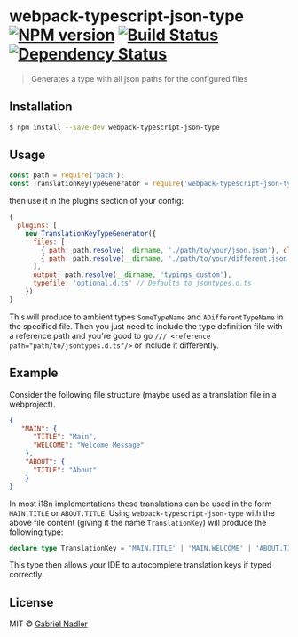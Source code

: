 # webpack-typescript-json-type [![NPM version][npm-image]][npm-url] [![Build Status][travis-image]][travis-url] [![Dependency Status][daviddm-image]][daviddm-url]
> Generates a type with all json paths for the configured files

## Installation

```sh
$ npm install --save-dev webpack-typescript-json-type
```

## Usage

```js
const path = require('path');
const TranslationKeyTypeGenerator = require('webpack-typescript-json-type');
```
then use it in the plugins section of your config: 
```js
{
  plugins: [
    new TranslationKeyTypeGenerator({ 
      files: [
        { path: path.resolve(__dirname, './path/to/your/json.json'), class: 'SomeTypeName' },
        { path: path.resolve(__dirname, './path/to/your/different.json.json'), class: 'ADifferentTypeName' },
      ], 
      output: path.resolve(__dirname, 'typings_custom'),
      typefile: 'optional.d.ts' // Defaults to jsontypes.d.ts
    })
}
```

This will produce to ambient types `SomeTypeName` and `ADifferentTypeName` in the specified file.
Then you just need to include the type definition file with a reference path and you're good to go `/// <reference path="path/to/jsontypes.d.ts"/>` or include it differently.

## Example
Consider the following file structure (maybe used as a translation file in a webproject).
```json
{
   "MAIN": {
      "TITLE": "Main",
      "WELCOME": "Welcome Message"
    },
    "ABOUT": {
      "TITLE": "About"
    }
}
```

In most i18n implementations these translations can be used in the form `MAIN.TITLE` or `ABOUT.TITLE`. 
Using `webpack-typescript-json-type` with the above file content (giving it the name `TranslationKey`) will produce the following type: 
```typescript
declare type TranslationKey = 'MAIN.TITLE' | 'MAIN.WELCOME' | 'ABOUT.TITLE';
```

This type then allows your IDE to autocomplete translation keys if typed correctly.

## License

MIT © [Gabriel Nadler](https://github.com/Tyderion)


[npm-image]: https://badge.fury.io/js/webpack-typescript-json-type.svg
[npm-url]: https://npmjs.org/package/webpack-typescript-json-type
[travis-image]: https://travis-ci.org/Tyderion/webpack-typescript-json-type.svg?branch=master
[travis-url]: https://travis-ci.org/Tyderion/webpack-typescript-json-type
[daviddm-image]: https://david-dm.org/Tyderion/webpack-typescript-json-type.svg?theme=shields.io
[daviddm-url]: https://david-dm.org/Tyderion/webpack-typescript-json-type
